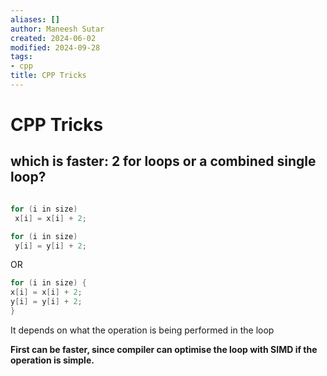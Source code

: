 ```yaml
---
aliases: []
author: Maneesh Sutar
created: 2024-06-02
modified: 2024-09-28
tags:
- cpp
title: CPP Tricks
---
```


# CPP Tricks

## which is faster: 2 for loops or a combined single loop?

````cpp

for (i in size) 
 x[i] = x[i] + 2;

for (i in size)
 y[i] = y[i] + 2;

````

OR

````cpp
for (i in size) {
x[i] = x[i] + 2;
y[i] = y[i] + 2;
}
````

It depends on what the operation is being performed in the loop

**First can be faster, since compiler can optimise the loop with SIMD if the operation is simple.**
